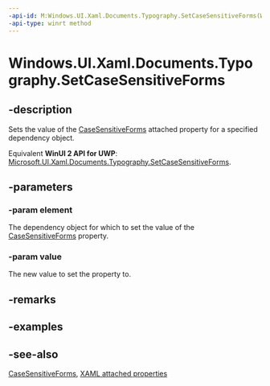 ```yaml
---
-api-id: M:Windows.UI.Xaml.Documents.Typography.SetCaseSensitiveForms(Windows.UI.Xaml.DependencyObject,System.Boolean)
-api-type: winrt method
---
```


<!-- Method syntax
public void SetCaseSensitiveForms(Windows.UI.Xaml.DependencyObject element, System.Boolean value)
-->

# Windows.UI.Xaml.Documents.Typography.SetCaseSensitiveForms

## -description
Sets the value of the [CaseSensitiveForms](typography_casesensitiveforms.md) attached property for a specified dependency object.

Equivalent **WinUI 2 API for UWP**: [Microsoft.UI.Xaml.Documents.Typography.SetCaseSensitiveForms](/windows/winui/api/microsoft.ui.xaml.documents.typography.setcasesensitiveforms).

## -parameters
### -param element
The dependency object for which to set the value of the [CaseSensitiveForms](typography_casesensitiveforms.md) property.

### -param value
The new value to set the property to.

## -remarks

## -examples

## -see-also

[CaseSensitiveForms](typography_casesensitiveforms.md), [XAML attached properties](/windows/uwp/xaml-platform/attached-properties-overview)
